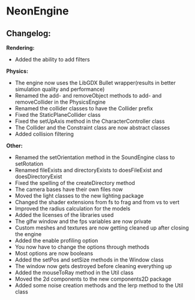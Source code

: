 # NeonEngine

## Changelog:

**Rendering:**
- Added the ability to add filters

**Physics:**
- The engine now uses the LibGDX Bullet wrapper(results in better simulation quality and performance)
- Renamed the add- and removeObject methods to add- and removeCollider in the PhysicsEngine
- Renamed the collider classes to have the Collider prefix
- Fixed the StaticPlaneCollider class
- Fixed the setUpAxis method in the CharacterController class
- The Collider and the Constraint class are now abstract classes
- Added collision filtering

**Other:**
- Renamed the setOrientation method in the SoundEngine class to setRotation
- Renamed fileExists and directoryExists to doesFileExist and doesDirectoryExist
- Fixed the spelling of the createDirectory method
- The camera bases have their own files now
- Moved the light classes to the new lighting package
- Changed the shader extensions from fs to frag and from vs to vert
- Improved the radius calculation for the models
- Added the licenses of the libraries used
- The glfw window and the fps variables are now private
- Custom meshes and textures are now getting cleaned up after closing the engine
- Added the enable profiling option
- You now have to change the options through methods
- Most options are now booleans
- Added the setPos and setSize methods in the Window class
- The window now gets destroyed before cleaning everything up
- Added the mouseToRay method in the Util class
- Moved the 2d components to the new components2D package
- Added some noise creation methods and the lerp method to the Util class